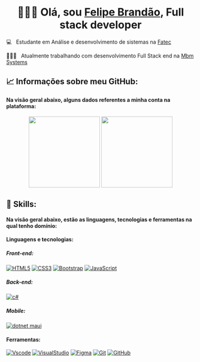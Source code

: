 <h1 align="center">
👨🏻‍💻 Olá, sou <a href="#">Felipe Brandão</a>, Full stack developer
</h1>
  
  💻 &nbsp; Estudante em Análise e desenvolvimento de sistemas na <a href="https://fatecrl.edu.br">Fatec</a>
  
  👩🏻‍💻 &nbsp; Atualmente trabalhando com desenvolvimento Full Stack end na <a href="#">Mbm Systems</a>
  
  <!-- __________________________________________________________________________________________________________________________________________________ -->

## 📈 Informações sobre meu GitHub:

<h4>Na visão geral abaixo, alguns dados referentes a minha conta na plataforma:</h4>

<div align="center">

<img height="190em" src="https://github-readme-stats-eight-theta.vercel.app/api?username=FelipeBrandao00&show_icons=true&theme=dark&include_all_commits=true&count_private=true" >

<img height="190em" src="https://github-readme-stats-eight-theta.vercel.app/api/top-langs/?username=FelipeBrandao00&layout=compact&langs_count=8&theme=dark" > 
  
<!-- ![Github Activity Graph](https://github-readme-activity-graph.cyclic.app/graph?username=FelipeBrandao00&custom_title=Felipe's%20GitHub%20Activity%20Graph&bg_color=0B1723&color=0B1723&line=9B9E7F&pointfff&area_color=FE428E&title_color=9B9E7F&area=true) -->

</div>  

## 🎯 Skills:

<h4>Na visão geral abaixo, estão as linguagens, tecnologias e ferramentas na qual tenho domínio:</h4>

<h4>Linguagens e tecnologias:</h4>

<h5>Front-end:</h5>

<div>

[![HTML5](https://skills.thijs.gg/icons?i=html)](https://pt.wikipedia.org/wiki/HTML5)
[![CSS3](https://skills.thijs.gg/icons?i=css)](https://pt.wikipedia.org/wiki/CSS3)
[![Bootstrap](https://skills.thijs.gg/icons?i=bootstrap)](https://getbootstrap.com)
[![JavaScript](https://skills.thijs.gg/icons?i=js)](https://pt.wikipedia.org/wiki/JavaScript)
</div>

<h5>Back-end:</h5>

<div>

[![c#](https://skills.thijs.gg/icons?i=cs)](https://pt.wikipedia.org/wiki/C_Sharp)
</div>

<h5>Mobile:</h5>

<div>

[![dotnet maui](https://skills.thijs.gg/icons?i=dotnet)](https://learn.microsoft.com/pt-br/dotnet/maui/what-is-maui?view=net-maui-7.0)
  <br> 
</div>

<h4>Ferramentas:</h4>

<div>
 
  [![Vscode](https://skills.thijs.gg/icons?i=vscode)](https://pt.wikipedia.org/wiki/vscode)
  [![VisualStudio](https://skills.thijs.gg/icons?i=visualstudio)](https://visualstudio.microsoft.com/pt-br/)
  [![Figma](https://skills.thijs.gg/icons?i=figma)](https://pt.wikipedia.org/wiki/figma)
  [![Git](https://skills.thijs.gg/icons?i=git)](https://pt.wikipedia.org/wiki/git)
  [![GitHub](https://skills.thijs.gg/icons?i=github)](https://pt.wikipedia.org/wiki/github)
  <br>
</div>

<br>

<!-- __________________________________________________________________________________________________________________________________________________ -->
